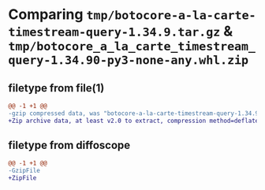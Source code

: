 # Comparing `tmp/botocore-a-la-carte-timestream-query-1.34.9.tar.gz` & `tmp/botocore_a_la_carte_timestream_query-1.34.90-py3-none-any.whl.zip`

## filetype from file(1)

```diff
@@ -1 +1 @@
-gzip compressed data, was "botocore-a-la-carte-timestream-query-1.34.9.tar", last modified: Thu Dec 28 01:07:03 2023, max compression
+Zip archive data, at least v2.0 to extract, compression method=deflate
```

## filetype from diffoscope

```diff
@@ -1 +1 @@
-GzipFile
+ZipFile
```

